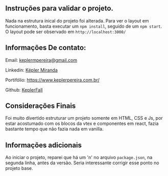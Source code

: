 ## Instruções para validar o projeto.
Nada na estrutura inical do projeto foi alterada. Para ver o layout em funcionamento, basta executar um `npm install`, seguido de um `npm start`.
O layout pode ser observado em `http://localhost:3000/`


## Informações De  contato:
Email: [keplermpereira@gmail.com](mailto:keplermpereira@gmail.com)

Linkedin: [Képler Miranda](https://www.linkedin.com/in/keplerpereira/)

Portifólio: https://www.keplerpereira.com.br/

Github: [KeplerFall](https://github.com/KeplerFall)

## Considerações Finais
Foi muito divertido estruturar um projeto somente em HTML, CSS e Js, por estar acostumado com os blocos da vtex e componentes em react, fazia bastante tempo que não fazia nada em vanilla.

## Informações adicionais
Ao iniciar o projeto, reparei que há um 'n' no arquivo `package.json`, na segunda linha, antes da versão. Seria interessante corrigir esse ponto no projeto base.